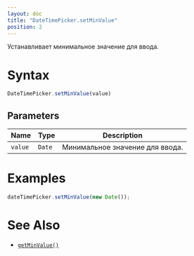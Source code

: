 ```yaml
---
layout: doc
title: "DateTimePicker.setMinValue"
position: 2
---
```


Устанавливает минимальное значение для ввода.

# Syntax

```js
DateTimePicker.setMinValue(value)
```

## Parameters

|Name|Type|Description|
|----|----|-----------|
|`value`|`Date`|Минимальное значение для ввода.|

# Examples

```js
dateTimePicker.setMinValue(new Date());
```

# See Also

* [`getMinValue()`](../DateTimePicker.getMinValue/)

